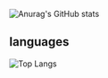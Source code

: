 
<!---
RUANHAOANDROID/RUANHAOANDROID is a ✨ special ✨ repository because its `README.md` (this file) appears on your GitHub profile.
You can click the Preview link to take a look at your changes.
--->
![Anurag's GitHub stats](https://github-readme-stats.vercel.app/api?username=RUANHAOANDROID&show_icons=true)  

## languages 
![Top Langs](https://github-readme-stats.vercel.app/api/top-langs/?username=RUANHAOANDROID&langs_count=8)
